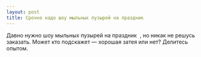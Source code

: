 ```yaml
---
layout: post 
title: Срочно надо шоу мыльных пузырей на праздник ‌ ‌ 
--- 
```

Давно нужно шоу мыльных пузырей на праздник ‌ ‌, но никак не решусь заказать. Может кто подскажет — хорошая затея или нет? Делитесь опытом.